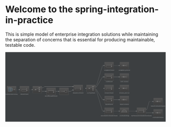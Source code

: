 # Welcome to the spring-integration-in-practice

This is simple model of enterprise integration solutions while maintaining the separation of concerns that is essential for producing maintainable, testable code.

![Architecture](https://github.com/MrNikita/spring-integration-in-practice/blob/master/Architecture.png)
